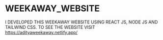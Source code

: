 # WEEKAWAY_WEBSITE
I DEVELOPED THIS WEEKAWAY WEBSITE USING REACT JS, NODE JS AND TAILWIND CSS. TO SEE THE WEBSITE VISIT https://adityaweekaway.netlify.app/
